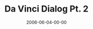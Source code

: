 ---
layout: message
category: message
series: "Da Vinci Dialogues"
title: "Da Vinci Dialog Pt. 2"
date: 2006-06-04-00-00
message_id: 66
audio: "http://s3.amazonaws.com/crossroads-media/media/legacy/mp3/DaVinci_Dialog_Pt_2_06-04-06_Greg_Boyd.mp3"
audio-duration: "39:18"
explicit: false
---